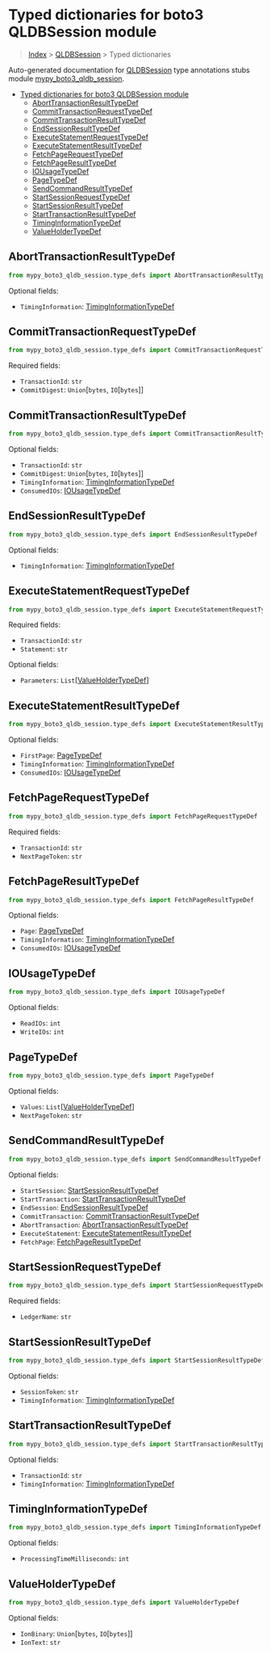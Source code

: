 # Typed dictionaries for boto3 QLDBSession module

> [Index](..) > [QLDBSession](.) > Typed dictionaries

Auto-generated documentation for
[QLDBSession](https://boto3.amazonaws.com/v1/documentation/api/1.17.72/reference/services/qldb-session.html#QLDBSession)
type annotations stubs module
[mypy_boto3_qldb_session](https://pypi.org/project/mypy-boto3-qldb-session/).

- [Typed dictionaries for boto3 QLDBSession module](#typed-dictionaries-for-boto3-qldbsession-module)
  - [AbortTransactionResultTypeDef](#aborttransactionresulttypedef)
  - [CommitTransactionRequestTypeDef](#committransactionrequesttypedef)
  - [CommitTransactionResultTypeDef](#committransactionresulttypedef)
  - [EndSessionResultTypeDef](#endsessionresulttypedef)
  - [ExecuteStatementRequestTypeDef](#executestatementrequesttypedef)
  - [ExecuteStatementResultTypeDef](#executestatementresulttypedef)
  - [FetchPageRequestTypeDef](#fetchpagerequesttypedef)
  - [FetchPageResultTypeDef](#fetchpageresulttypedef)
  - [IOUsageTypeDef](#iousagetypedef)
  - [PageTypeDef](#pagetypedef)
  - [SendCommandResultTypeDef](#sendcommandresulttypedef)
  - [StartSessionRequestTypeDef](#startsessionrequesttypedef)
  - [StartSessionResultTypeDef](#startsessionresulttypedef)
  - [StartTransactionResultTypeDef](#starttransactionresulttypedef)
  - [TimingInformationTypeDef](#timinginformationtypedef)
  - [ValueHolderTypeDef](#valueholdertypedef)

## AbortTransactionResultTypeDef

```python
from mypy_boto3_qldb_session.type_defs import AbortTransactionResultTypeDef
```

Optional fields:

- `TimingInformation`:
  [TimingInformationTypeDef](./type_defs.md#timinginformationtypedef)

## CommitTransactionRequestTypeDef

```python
from mypy_boto3_qldb_session.type_defs import CommitTransactionRequestTypeDef
```

Required fields:

- `TransactionId`: `str`
- `CommitDigest`: `Union`\[`bytes`, `IO`\[`bytes`\]\]

## CommitTransactionResultTypeDef

```python
from mypy_boto3_qldb_session.type_defs import CommitTransactionResultTypeDef
```

Optional fields:

- `TransactionId`: `str`
- `CommitDigest`: `Union`\[`bytes`, `IO`\[`bytes`\]\]
- `TimingInformation`:
  [TimingInformationTypeDef](./type_defs.md#timinginformationtypedef)
- `ConsumedIOs`: [IOUsageTypeDef](./type_defs.md#iousagetypedef)

## EndSessionResultTypeDef

```python
from mypy_boto3_qldb_session.type_defs import EndSessionResultTypeDef
```

Optional fields:

- `TimingInformation`:
  [TimingInformationTypeDef](./type_defs.md#timinginformationtypedef)

## ExecuteStatementRequestTypeDef

```python
from mypy_boto3_qldb_session.type_defs import ExecuteStatementRequestTypeDef
```

Required fields:

- `TransactionId`: `str`
- `Statement`: `str`

Optional fields:

- `Parameters`:
  `List`\[[ValueHolderTypeDef](./type_defs.md#valueholdertypedef)\]

## ExecuteStatementResultTypeDef

```python
from mypy_boto3_qldb_session.type_defs import ExecuteStatementResultTypeDef
```

Optional fields:

- `FirstPage`: [PageTypeDef](./type_defs.md#pagetypedef)
- `TimingInformation`:
  [TimingInformationTypeDef](./type_defs.md#timinginformationtypedef)
- `ConsumedIOs`: [IOUsageTypeDef](./type_defs.md#iousagetypedef)

## FetchPageRequestTypeDef

```python
from mypy_boto3_qldb_session.type_defs import FetchPageRequestTypeDef
```

Required fields:

- `TransactionId`: `str`
- `NextPageToken`: `str`

## FetchPageResultTypeDef

```python
from mypy_boto3_qldb_session.type_defs import FetchPageResultTypeDef
```

Optional fields:

- `Page`: [PageTypeDef](./type_defs.md#pagetypedef)
- `TimingInformation`:
  [TimingInformationTypeDef](./type_defs.md#timinginformationtypedef)
- `ConsumedIOs`: [IOUsageTypeDef](./type_defs.md#iousagetypedef)

## IOUsageTypeDef

```python
from mypy_boto3_qldb_session.type_defs import IOUsageTypeDef
```

Optional fields:

- `ReadIOs`: `int`
- `WriteIOs`: `int`

## PageTypeDef

```python
from mypy_boto3_qldb_session.type_defs import PageTypeDef
```

Optional fields:

- `Values`: `List`\[[ValueHolderTypeDef](./type_defs.md#valueholdertypedef)\]
- `NextPageToken`: `str`

## SendCommandResultTypeDef

```python
from mypy_boto3_qldb_session.type_defs import SendCommandResultTypeDef
```

Optional fields:

- `StartSession`:
  [StartSessionResultTypeDef](./type_defs.md#startsessionresulttypedef)
- `StartTransaction`:
  [StartTransactionResultTypeDef](./type_defs.md#starttransactionresulttypedef)
- `EndSession`:
  [EndSessionResultTypeDef](./type_defs.md#endsessionresulttypedef)
- `CommitTransaction`:
  [CommitTransactionResultTypeDef](./type_defs.md#committransactionresulttypedef)
- `AbortTransaction`:
  [AbortTransactionResultTypeDef](./type_defs.md#aborttransactionresulttypedef)
- `ExecuteStatement`:
  [ExecuteStatementResultTypeDef](./type_defs.md#executestatementresulttypedef)
- `FetchPage`: [FetchPageResultTypeDef](./type_defs.md#fetchpageresulttypedef)

## StartSessionRequestTypeDef

```python
from mypy_boto3_qldb_session.type_defs import StartSessionRequestTypeDef
```

Required fields:

- `LedgerName`: `str`

## StartSessionResultTypeDef

```python
from mypy_boto3_qldb_session.type_defs import StartSessionResultTypeDef
```

Optional fields:

- `SessionToken`: `str`
- `TimingInformation`:
  [TimingInformationTypeDef](./type_defs.md#timinginformationtypedef)

## StartTransactionResultTypeDef

```python
from mypy_boto3_qldb_session.type_defs import StartTransactionResultTypeDef
```

Optional fields:

- `TransactionId`: `str`
- `TimingInformation`:
  [TimingInformationTypeDef](./type_defs.md#timinginformationtypedef)

## TimingInformationTypeDef

```python
from mypy_boto3_qldb_session.type_defs import TimingInformationTypeDef
```

Optional fields:

- `ProcessingTimeMilliseconds`: `int`

## ValueHolderTypeDef

```python
from mypy_boto3_qldb_session.type_defs import ValueHolderTypeDef
```

Optional fields:

- `IonBinary`: `Union`\[`bytes`, `IO`\[`bytes`\]\]
- `IonText`: `str`
